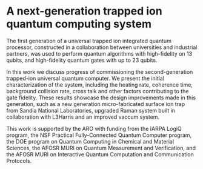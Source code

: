 # A next-generation trapped ion quantum computing system

The first generation of a universal trapped ion integrated quantum processor,
constructed in a collaboration between universities and industrial partners,
was used to perform quantum algorithms with high-fidelity on 13 qubits,
and high-fidelity quantum gates with up to 23 qubits.

In this work we discuss progress of commissioning
the second-generation trapped-ion universal quantum computer.
We present the initial characterization of the system,
including the heating rate, coherence time, background collision rate,
cross talk and other factors contributing to the gate fidelity.
These results showcase the design improvements made in this generation,
such as a new generation micro-fabricated surface ion trap
from Sandia National Laboratories, upgraded Raman system
built in collaboration with L3Harris and an improved vaccum system.

This work is supported by the ARO with funding from the IARPA LogiQ program, the NSF Practical Fully-Connected Quantum Computer program, the DOE program on Quantum Computing in Chemical and Material Sciences, the AFOSR MURI on Quantum Measurement and Verification, and the AFOSR MURI on Interactive Quantum Computation and Communication Protocols.
